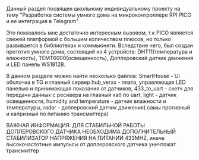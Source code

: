 Данный раздел посвящен школьному индивидуальному проекту на тему "Разработка системы умного дома на микроконтроллере RPI PICO и ее интеграция в Telegram".

Это показалось мне достаточно интересным вызовом, т.к PICO является свежей платформой с большим количеством плюсов, но только развивается в библиотеках и коммьюнити. 
Вследствие чего, был создан прототип умного дома, состоящий из 4 устройств: DHT11(температура и влажность), TEMT6000(освещенность), Доплеровский датчик движения и LED панель WS1812B.

В данном разделе можно найти несколько файлов: SmartHouse - UI оболочка в TG и главный сервер hub_verxx - плата, управляющая LED панелью и принимающая показания от датчиков, 433_to_uart - скетч для передачи данных с ресивера на главный хаб по uart,
light - датчик освещенности, humidity and temperature - датчик влажности и температуры, radar - доплеровский датчик движения( самы противный и капризный по питанию трансмиттера)

ВАЖНАЯ ИНФОРМАЦИЯ: ДЛЯ СТАБИЛЬНОЙ РАБОТЫ ДОПЛЕРОВСКОГО ДАТЧИКА НЕОБХОДИМА ДОПОЛНИТЕЛЬНЫЙ СТАБИЛИЗАТОР НАПРЯЖЕНИЯ НА ПИТАНИИ 433MHZ, иначе высокочастотные импульсы от доплеровского датчика уничтожат трансмиттер
